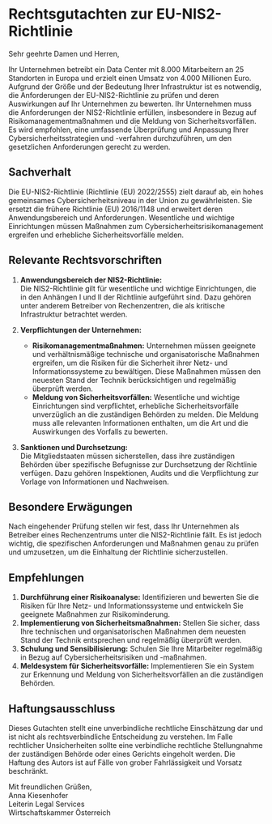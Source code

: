 # Rechtsgutachten zur EU-NIS2-Richtlinie

Sehr geehrte Damen und Herren,

Ihr Unternehmen betreibt ein Data Center mit 8.000 Mitarbeitern an 25 Standorten in Europa und erzielt einen Umsatz von 4.000 Millionen Euro. Aufgrund der Größe und der Bedeutung Ihrer Infrastruktur ist es notwendig, die Anforderungen der EU-NIS2-Richtlinie zu prüfen und deren Auswirkungen auf Ihr Unternehmen zu bewerten. Ihr Unternehmen muss die Anforderungen der NIS2-Richtlinie erfüllen, insbesondere in Bezug auf Risikomanagementmaßnahmen und die Meldung von Sicherheitsvorfällen. Es wird empfohlen, eine umfassende Überprüfung und Anpassung Ihrer Cybersicherheitsstrategien und -verfahren durchzuführen, um den gesetzlichen Anforderungen gerecht zu werden.

## Sachverhalt

Die EU-NIS2-Richtlinie (Richtlinie (EU) 2022/2555) zielt darauf ab, ein hohes gemeinsames Cybersicherheitsniveau in der Union zu gewährleisten. Sie ersetzt die frühere Richtlinie (EU) 2016/1148 und erweitert deren Anwendungsbereich und Anforderungen. Wesentliche und wichtige Einrichtungen müssen Maßnahmen zum Cybersicherheitsrisikomanagement ergreifen und erhebliche Sicherheitsvorfälle melden.

## Relevante Rechtsvorschriften

1. **Anwendungsbereich der NIS2-Richtlinie:**  
   Die NIS2-Richtlinie gilt für wesentliche und wichtige Einrichtungen, die in den Anhängen I und II der Richtlinie aufgeführt sind. Dazu gehören unter anderem Betreiber von Rechenzentren, die als kritische Infrastruktur betrachtet werden.

2. **Verpflichtungen der Unternehmen:**  
   - **Risikomanagementmaßnahmen:** Unternehmen müssen geeignete und verhältnismäßige technische und organisatorische Maßnahmen ergreifen, um die Risiken für die Sicherheit ihrer Netz- und Informationssysteme zu bewältigen. Diese Maßnahmen müssen den neuesten Stand der Technik berücksichtigen und regelmäßig überprüft werden.
   - **Meldung von Sicherheitsvorfällen:** Wesentliche und wichtige Einrichtungen sind verpflichtet, erhebliche Sicherheitsvorfälle unverzüglich an die zuständigen Behörden zu melden. Die Meldung muss alle relevanten Informationen enthalten, um die Art und die Auswirkungen des Vorfalls zu bewerten.

3. **Sanktionen und Durchsetzung:**  
   Die Mitgliedstaaten müssen sicherstellen, dass ihre zuständigen Behörden über spezifische Befugnisse zur Durchsetzung der Richtlinie verfügen. Dazu gehören Inspektionen, Audits und die Verpflichtung zur Vorlage von Informationen und Nachweisen.

## Besondere Erwägungen

Nach eingehender Prüfung stellen wir fest, dass Ihr Unternehmen als Betreiber eines Rechenzentrums unter die NIS2-Richtlinie fällt. Es ist jedoch wichtig, die spezifischen Anforderungen und Maßnahmen genau zu prüfen und umzusetzen, um die Einhaltung der Richtlinie sicherzustellen.

## Empfehlungen

1. **Durchführung einer Risikoanalyse:** Identifizieren und bewerten Sie die Risiken für Ihre Netz- und Informationssysteme und entwickeln Sie geeignete Maßnahmen zur Risikominderung.
2. **Implementierung von Sicherheitsmaßnahmen:** Stellen Sie sicher, dass Ihre technischen und organisatorischen Maßnahmen dem neuesten Stand der Technik entsprechen und regelmäßig überprüft werden.
3. **Schulung und Sensibilisierung:** Schulen Sie Ihre Mitarbeiter regelmäßig in Bezug auf Cybersicherheitsrisiken und -maßnahmen.
4. **Meldesystem für Sicherheitsvorfälle:** Implementieren Sie ein System zur Erkennung und Meldung von Sicherheitsvorfällen an die zuständigen Behörden.

## Haftungsausschluss

Dieses Gutachten stellt eine unverbindliche rechtliche Einschätzung dar und ist nicht als rechtsverbindliche Entscheidung zu verstehen. Im Falle rechtlicher Unsicherheiten sollte eine verbindliche rechtliche Stellungnahme der zuständigen Behörde oder eines Gerichts eingeholt werden. Die Haftung des Autors ist auf Fälle von grober Fahrlässigkeit und Vorsatz beschränkt.

Mit freundlichen Grüßen,  
Anna Kiesenhofer  
Leiterin Legal Services  
Wirtschaftskammer Österreich

<!--- File-ids Referenced: EU-NIS2.pdf (file-8qGqewr5VczwXe1Aa7KFIaWg), EU-CER.pdf (file-C9DSpxoMoPdbx30wIYkcfCqT) --->

<!--- Alle Checks wurden ordnungsgemäß durchgeführt. Die Informationen wurden ausschließlich aus den bereitgestellten Dokumenten entnommen. Die verwendeten Dokumente sind EU-NIS2.pdf und EU-CER.pdf. --->